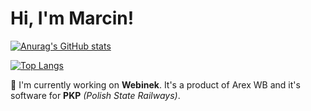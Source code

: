 # Hi, I'm Marcin!

[![Anurag's GitHub stats](https://github-readme-stats.vercel.app/api?username=janossik&theme=radical)](https://github.com/anuraghazra/github-readme-stats) 

[![Top Langs](https://github-readme-stats.vercel.app/api/top-langs/?username=janossik&langs_count=8&layout=compact&theme=radical)](https://github.com/anuraghazra/github-readme-stats)

🔭 I'm currently working on **Webinek**. It's a product of Arex WB and it's software for **PKP** *(Polish State Railways)*.

<!--
**janossik/janossik** is a ✨ _special_ ✨ repository because its `README.md` (this file) appears on your GitHub profile.

Here are some ideas to get you started:

- 🔭 I’m currently working on ...
- 🌱 I’m currently learning ...
- 👯 I’m looking to collaborate on ...
- 🤔 I’m looking for help with ...
- 💬 Ask me about ...
- 📫 How to reach me: ...
- 😄 Pronouns: ...
- ⚡ Fun fact: ...
-->

